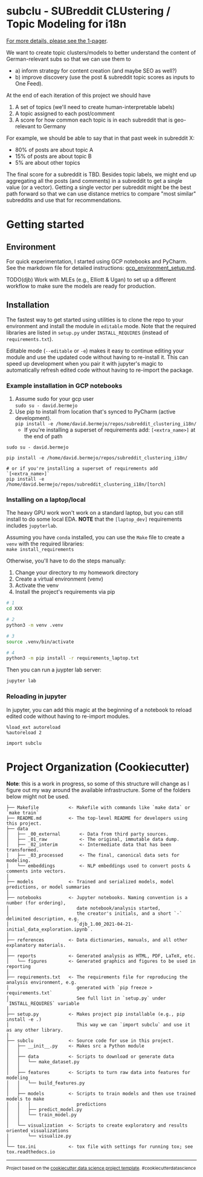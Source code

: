 subclu - SUBreddit CLUstering / Topic Modeling for i18n
==============================
[For more details, please see the 1-pager](https://docs.google.com/document/d/1MXE7SKnXJMVUE93IKuR2WvL8RgHpjmFISkMylXNdUjY/).

We want to create topic clusters/models to better understand the content of German-relevant subs so that we can use them to
- a) inform strategy for content creation (and maybe SEO as well?)
- b) improve discovery (use the post & subreddit topic scores as inputs to One Feed).

At the end of each iteration of this project we should have 
1. A set of topics (we'll need to create human-interpretable labels)
2. A topic assigned to each post/comment
3. A score for how common each topic is in each subreddit that is geo-relevant to Germany

For example, we should be able to say that in that past week in subreddit X:
- 80% of posts are about topic A
- 15% of posts are about topic B
- 5% are about other topics

The final score for a subreddit is TBD. Besides topic labels, we might end up aggregating all the posts (and comments) in a subreddit to get a single value (or a vector). Getting a single vector per subreddit might be the best path forward so that we can use distance metrics to compare "most similar" subreddits and use that for recommendations.

# Getting started
## Environment
For quick experimentation, I started using GCP notebooks and PyCharm. See the markdown file for detailed instructions: [gcp_environment_setup.md](gcp_environment_setup.md).

TODO(djb) Work with MLEs (e.g., Elliott & Ugan) to set up a different workflow to make sure the models are ready for production.

## Installation
The fastest way to get started using utilities is to clone the repo to your environment and install the module in `editable` mode.
Note that the required libraries are listed in `setup.py` under `INSTALL_REQUIRES` (instead of `requirements.txt`). 

Editable mode (`--editable` or `-e`) makes it easy to continue editing your module and use the updated code without having to re-install it. This can speed up development when you pair it with jupyter's magic to automatically refresh edited code without having to re-import the package.

### Example installation in GCP notebooks
1) Assume sudo for your gcp user
<br>`sudo su - david.bermejo`
2) Use pip to install from location that's synced to PyCharm (active development).<br>
`pip install -e /home/david.bermejo/repos/subreddit_clustering_i18n/`
   - If you're installing a superset of requirements add: `[<extra_name>]` at the end of path

```
sudo su - david.bermejo

pip install -e /home/david.bermejo/repos/subreddit_clustering_i18n/

# or if you're installing a superset of requirements add `[<extra_name>]`
pip install -e /home/david.bermejo/repos/subreddit_clustering_i18n/[torch]
```

### Installing on a laptop/local
The heavy GPU work won't work on a standard laptop, but you can still install to do some local EDA. **NOTE** that the `[laptop_dev]` requirements includes `jupyterlab`.

Assuming you have `conda` installed, you can use the `Make` file to create a `venv` with the required libraries:<br>
`make install_requirements`

Otherwise, you'll have to do the steps manually:
1. Change your directory to my homework directory
2. Create a virtual environment (venv)
3. Activate the venv
4. Install the project's requirements via pip

```bash
# 1
cd XXX

# 2
python3 -m venv .venv

# 3
source .venv/bin/activate

# 4
python3 -m pip install -r requirements_laptop.txt
```

Then you can run a juypter lab server:
```bash
jupyter lab
```

### Reloading in jupyter
In jupyter, you can add this magic at the beginning of a notebook to reload edited code without having to re-import modules.
```
%load_ext autoreload
%autoreload 2

import subclu
```

# Project Organization (Cookiecutter)
**Note**: this is a work in progress, so some of this structure will change as I figure out my way around the available infrastructure. Some of the folders below might not be used.

    ├── Makefile           <- Makefile with commands like `make data` or `make train`
    ├── README.md          <- The top-level README for developers using this project.
    ├── data
    │   ├── _00_external       <- Data from third party sources.
    │   ├── _01_raw            <- The original, immutable data dump.
    │   ├── _02_interim        <- Intermediate data that has been transformed.
    │   ├── _03_processed      <- The final, canonical data sets for modeling.
    │   └── embeddings         <- NLP embeddings used to convert posts & comments into vectors.
    │
    ├── models             <- Trained and serialized models, model predictions, or model summaries
    │
    ├── notebooks          <- Jupyter notebooks. Naming convention is a number (for ordering),
    │                         date notebook/analysis started, 
    │                         the creator's initials, and a short `-` delimited description, e.g.
    │                         `djb_1.00_2021-04-21-initial_data_exploration.ipynb`.
    │
    ├── references         <- Data dictionaries, manuals, and all other explanatory materials.
    │
    ├── reports            <- Generated analysis as HTML, PDF, LaTeX, etc.
    │   └── figures        <- Generated graphics and figures to be used in reporting
    │
    ├── requirements.txt   <- The requirements file for reproducing the analysis environment, e.g.
    │                         generated with `pip freeze > requirements.txt`
    │                         See full list in `setup.py` under `INSTALL_REQUIRES` variable
    │
    ├── setup.py           <- Makes project pip installable (e.g., pip install -e .)
    │                         This way we can `import subclu` and use it as any other library.
    │                         
    ├── subclu             <- Source code for use in this project.
    │   ├── __init__.py    <- Makes src a Python module
    │   │
    │   ├── data           <- Scripts to download or generate data
    │   │   └── make_dataset.py
    │   │
    │   ├── features       <- Scripts to turn raw data into features for modeling
    │   │   └── build_features.py
    │   │
    │   ├── models         <- Scripts to train models and then use trained models to make
    │   │   │                 predictions
    │   │   ├── predict_model.py
    │   │   └── train_model.py
    │   │
    │   └── visualization  <- Scripts to create exploratory and results oriented visualizations
    │       └── visualize.py
    │
    └── tox.ini            <- tox file with settings for running tox; see tox.readthedocs.io


--------

<p><small>Project based on the <a target="_blank" href="https://drivendata.github.io/cookiecutter-data-science/">cookiecutter data science project template</a>. #cookiecutterdatascience</small></p>
